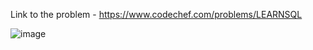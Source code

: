 Link to the problem - https://www.codechef.com/problems/LEARNSQL


![image](https://github.com/Haleshot/Competitive-Programming/assets/57552973/e18605a2-a098-4f75-b1fa-9dc49fec1ee6)
